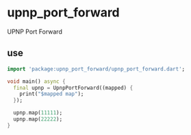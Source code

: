 <!-- 本文件由 ./readme.make.md 自动生成，请不要直接修改此文件 -->

# upnp_port_forward

UPNP Port Forward

## use

```dart
import 'package:upnp_port_forward/upnp_port_forward.dart';

void main() async {
  final upnp = UpnpPortForward((mapped) {
    print("$mapped map");
  });

  upnp.map(11111);
  upnp.map(22222);
}

```
